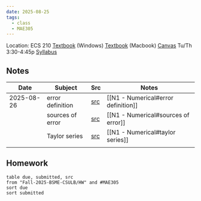 ```yaml
---
date: 2025-08-25
tags:
  - class
  - MAE305
---
```


Location: ECS 210
[Textbook](obsidian://open?vault=Fall-2025-BSME-CSULB&file=MISC%2FAttatchments%2FNumerical%20Methods%20for%20Engineers%20and%20Scientists%20Using%20MATLAB%C2%AE%202nd%20Edition%20by%20Ramin%20S.%20Esfandiari%20.pdf) (Windows)
[Textbook](obsidian://open?vault=~updn~&file=Fall-2025-BSME-CSULB%2FMISC%2FAttatchments%2FNumerical%20Methods%20for%20Engineers%20and%20Scientists%20Using%20MATLAB%C2%AE%202nd%20Edition%20by%20Ramin%20S.%20Esfandiari%20.pdf) (Macbook)
[Canvas](https://csulb.instructure.com/courses/105733)
Tu/Th 3:30-4:45p
[Syllabus](https://csulb.instructure.com/courses/105733/files/24936608?module_item_id=6273671)

## Notes
| Date       | Subject          | Src                                                                                       | Notes                   |
| ---------- | ---------------- | ----------------------------------------------------------------------------------------- | ----------------------- |
| 2025-08-26 | error definition | [src](https://csulb.instructure.com/courses/105733/files/24936644?module_item_id=6273686) | [[N1 - Numerical#error definition]] |
|            | sources of error | [src](https://csulb.instructure.com/courses/105733/files/24936645?module_item_id=6273687) | [[N1 - Numerical#sources of error]] |
|            | Taylor series    | [src](https://csulb.instructure.com/courses/105733/files/24936646?module_item_id=6273688) | [[N1 - Numerical#taylor series]]    |
|            |                  |                                                                                           |                         |


## Homework
```dataview
table due, submitted, src
from "Fall-2025-BSME-CSULB/HW" and #MAE305
sort due
sort submitted
```


